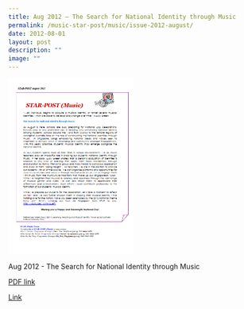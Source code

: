 ```yaml
---
title: Aug 2012 – The Search for National Identity through Music
permalink: /music-star-post/music/issue-2012-august/
date: 2012-08-01
layout: post
description: ""
image: ""
---
```

<img src="/images/sscc.png" 
     style="width:50%">
		 
Aug 2012 - The Search for National Identity through Music

[PDF link](/files/b284d1c2b_u0527.pdf)

[Link](https://www.star.moe.edu.sg/star/slot/resource_star/pf01/b284d1c2b_u0527.pdf)


